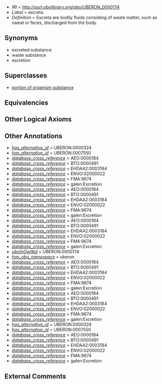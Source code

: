  * *IRI* = http://purl.obolibrary.org/obo/UBERON_0000174
 * *Label* = excreta
 * *Definition* = Excreta are bodily fluids consisting of waste matter, such as sweat or feces, discharged from the body.

## Synonyms

 * excreted substance
 * waste substance
 * excretion

## Superclasses

 * [portion of organism substance](../../UBERON/63/UBERON_0000463.md)

## Equivalencies


## Other Logical Axioms


## Other Annotations

 * *[has_alternative_id](../../Id/oboInOwl#hasAlternativeId.md)* = UBERON:0000324
 * *[has_alternative_id](../../Id/oboInOwl#hasAlternativeId.md)* = UBERON:0007550
 * *[database_cross_reference](../../ef/oboInOwl#hasDbXref.md)* = AEO:0000184
 * *[database_cross_reference](../../ef/oboInOwl#hasDbXref.md)* = BTO:0000491
 * *[database_cross_reference](../../ef/oboInOwl#hasDbXref.md)* = EHDAA2:0003184
 * *[database_cross_reference](../../ef/oboInOwl#hasDbXref.md)* = ENVO:02000022
 * *[database_cross_reference](../../ef/oboInOwl#hasDbXref.md)* = FMA:9674
 * *[database_cross_reference](../../ef/oboInOwl#hasDbXref.md)* = galen:Excretion
 * *[database_cross_reference](../../ef/oboInOwl#hasDbXref.md)* = AEO:0000184
 * *[database_cross_reference](../../ef/oboInOwl#hasDbXref.md)* = BTO:0000491
 * *[database_cross_reference](../../ef/oboInOwl#hasDbXref.md)* = EHDAA2:0003184
 * *[database_cross_reference](../../ef/oboInOwl#hasDbXref.md)* = ENVO:02000022
 * *[database_cross_reference](../../ef/oboInOwl#hasDbXref.md)* = FMA:9674
 * *[database_cross_reference](../../ef/oboInOwl#hasDbXref.md)* = galen:Excretion
 * *[database_cross_reference](../../ef/oboInOwl#hasDbXref.md)* = AEO:0000184
 * *[database_cross_reference](../../ef/oboInOwl#hasDbXref.md)* = BTO:0000491
 * *[database_cross_reference](../../ef/oboInOwl#hasDbXref.md)* = EHDAA2:0003184
 * *[database_cross_reference](../../ef/oboInOwl#hasDbXref.md)* = ENVO:02000022
 * *[database_cross_reference](../../ef/oboInOwl#hasDbXref.md)* = FMA:9674
 * *[database_cross_reference](../../ef/oboInOwl#hasDbXref.md)* = galen:Excretion
 * *[oboInOwl#id](../../id/oboInOwl#id.md)* = UBERON:0000174
 * *[has_obo_namespace](../../ce/oboInOwl#hasOBONamespace.md)* = uberon
 * *[database_cross_reference](../../ef/oboInOwl#hasDbXref.md)* = AEO:0000184
 * *[database_cross_reference](../../ef/oboInOwl#hasDbXref.md)* = BTO:0000491
 * *[database_cross_reference](../../ef/oboInOwl#hasDbXref.md)* = EHDAA2:0003184
 * *[database_cross_reference](../../ef/oboInOwl#hasDbXref.md)* = ENVO:02000022
 * *[database_cross_reference](../../ef/oboInOwl#hasDbXref.md)* = FMA:9674
 * *[database_cross_reference](../../ef/oboInOwl#hasDbXref.md)* = galen:Excretion
 * *[database_cross_reference](../../ef/oboInOwl#hasDbXref.md)* = AEO:0000184
 * *[database_cross_reference](../../ef/oboInOwl#hasDbXref.md)* = BTO:0000491
 * *[database_cross_reference](../../ef/oboInOwl#hasDbXref.md)* = EHDAA2:0003184
 * *[database_cross_reference](../../ef/oboInOwl#hasDbXref.md)* = ENVO:02000022
 * *[database_cross_reference](../../ef/oboInOwl#hasDbXref.md)* = FMA:9674
 * *[database_cross_reference](../../ef/oboInOwl#hasDbXref.md)* = galen:Excretion
 * *[has_alternative_id](../../Id/oboInOwl#hasAlternativeId.md)* = UBERON:0000324
 * *[has_alternative_id](../../Id/oboInOwl#hasAlternativeId.md)* = UBERON:0007550
 * *[database_cross_reference](../../ef/oboInOwl#hasDbXref.md)* = AEO:0000184
 * *[database_cross_reference](../../ef/oboInOwl#hasDbXref.md)* = BTO:0000491
 * *[database_cross_reference](../../ef/oboInOwl#hasDbXref.md)* = EHDAA2:0003184
 * *[database_cross_reference](../../ef/oboInOwl#hasDbXref.md)* = ENVO:02000022
 * *[database_cross_reference](../../ef/oboInOwl#hasDbXref.md)* = FMA:9674
 * *[database_cross_reference](../../ef/oboInOwl#hasDbXref.md)* = galen:Excretion

## External Comments

